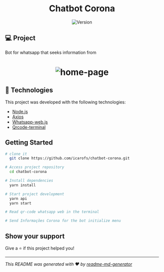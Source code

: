 <h1 align="center">Chatbot Corona</h1>
<p align="center">
  <img alt="Version" src="https://img.shields.io/badge/version-0.1.0-blue.svg?cacheSeconds=2592000" />
</p>

## 💻 Project

Bot for whatsapp that seeks information from

<h1 align="center">
    <img alt="home-page" title="home-page" src="https://user-images.githubusercontent.com/40183867/78368100-803aba80-7599-11ea-88d4-1fc73e32258a.png"  />
</h1>

## :rocket: Technologies

This project was developed with the following technologies:

- [Node.js](https://nodejs.org/en/docs/)
- [Axios](https://github.com/axios/axios)
- [Whatsapp-web.js](https://waguide.pedroslopez.me/)
- [Qrcode-terminal](https://www.npmjs.com/package/qrcode-terminal)

## Getting Started

```sh
# clone it
  git clone https://github.com/icarofs/chatbot-corona.git

# Access project repository
  cd chatbot-corona

# Install dependencies
  yarn install

# Start project development
  yarn api
  yarn start

# Read qr-code whatsapp web in the terminal

# Send Informações Corona for the bot initialize menu

```

## Show your support

Give a ⭐️ if this project helped you!

---

_This README was generated with ❤️ by [readme-md-generator](https://github.com/kefranabg/readme-md-generator)_

